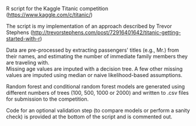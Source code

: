 R script for the Kaggle Titanic competition (https://www.kaggle.com/c/titanic/)

The script is my implementation of an approach described by Trevor Stephens 
(http://trevorstephens.com/post/72916401642/titanic-getting-started-with-r)

Data are pre-processed by extracting passengers' titles (e.g., Mr.) from their names,
and estimating the number of immediate family members they are traveling with.  
Missing age values are imputed with a decision tree.  A few other missing values are 
imputed using median or naive likelihood-based assumptions.

Random forest and conditional random forest models are generated using different numbers of trees
(100, 500, 1000 or 2000) and written to .csv files for submission to the competition.

Code for an optional validation step (to compare models or perform a sanity check) is provided 
at the bottom of the script and is commented out.
